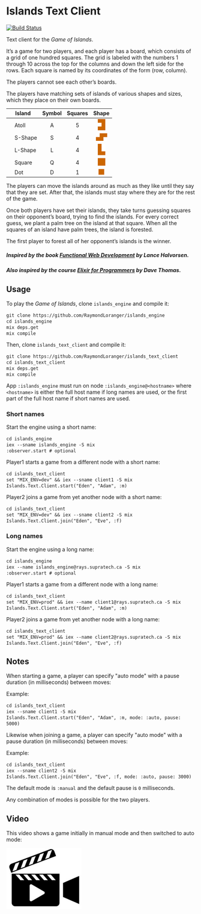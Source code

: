# Islands Text Client

[![Build Status](https://travis-ci.org/RaymondLoranger/islands_text_client.svg?branch=master)](https://travis-ci.org/RaymondLoranger/islands_text_client)

Text client for the _Game of Islands_.

It’s a game for two players, and each player has a board, which consists of a
grid of one hundred squares. The grid is labeled with the numbers 1 through
10 across the top for the columns and down the left side for the rows. Each
square is named by its coordinates of the form (row, column).

The players cannot see each other’s boards.

The players have matching sets of islands of various shapes and sizes, which
they place on their own boards.

| Island                          | Symbol | Squares |        Shape        |
| ------------------------------- | :----: | :-----: | :-----------------: |
| &nbsp;&nbsp;&nbsp;&nbsp;Atoll   |   A    |    5    |   ![atoll][atoll]   |
| &nbsp;&nbsp;&nbsp;&nbsp;S-Shape |   S    |    4    | ![s-shape][s-shape] |
| &nbsp;&nbsp;&nbsp;&nbsp;L-Shape |   L    |    4    | ![l-shape][l-shape] |
| &nbsp;&nbsp;&nbsp;&nbsp;Square  |   Q    |    4    |  ![square][square]  |
| &nbsp;&nbsp;&nbsp;&nbsp;Dot     |   D    |    1    |     ![dot][dot]     |

The players can move the islands around as much as they like until they say
that they are set. After that, the islands must stay where they are for the
rest of the game.

Once both players have set their islands, they take turns guessing squares
on their opponent’s board, trying to find the islands. For every correct guess,
we plant a palm tree on the island at that square. When all the squares
of an island have palm trees, the island is forested.

The first player to forest all of her opponent’s islands is the winner.

##### Inspired by the book [Functional Web Development](https://pragprog.com/titles/lhelph/functional-web-development-with-elixir-otp-and-phoenix/) by Lance Halvorsen.

##### Also inspired by the course [Elixir for Programmers](https://codestool.coding-gnome.com/courses/elixir-for-programmers) by Dave Thomas.

## Usage

To play the _Game of Islands_, clone `islands_engine` and compile it:

```
git clone https://github.com/RaymondLoranger/islands_engine
cd islands_engine
mix deps.get
mix compile
```

Then, clone `islands_text_client` and compile it:

```
git clone https://github.com/RaymondLoranger/islands_text_client
cd islands_text_client
mix deps.get
mix compile
```

App `:islands_engine` must run on node `:islands_engine@<hostname>` where
`<hostname>` is either the full host name if long names are used, or the first
part of the full host name if short names are used.

### Short names

Start the engine using a short name:

```
cd islands_engine
iex --sname islands_engine -S mix
:observer.start # optional
```

Player1 starts a game from a different node with a short name:

```
cd islands_text_client
set "MIX_ENV=dev" && iex --sname client1 -S mix
Islands.Text.Client.start("Eden", "Adam", :m)
```

Player2 joins a game from yet another node with a short name:

```
cd islands_text_client
set "MIX_ENV=dev" && iex --sname client2 -S mix
Islands.Text.Client.join("Eden", "Eve", :f)
```

### Long names

Start the engine using a long name:

```
cd islands_engine
iex --name islands_engine@rays.supratech.ca -S mix
:observer.start # optional
```

Player1 starts a game from a different node with a long name:

```
cd islands_text_client
set "MIX_ENV=prod" && iex --name client1@rays.supratech.ca -S mix
Islands.Text.Client.start("Eden", "Adam", :m)
```

Player2 joins a game from yet another node with a long name:

```
cd islands_text_client
set "MIX_ENV=prod" && iex --name client2@rays.supratech.ca -S mix
Islands.Text.Client.join("Eden", "Eve", :f)
```

## Notes

When starting a game, a player can specify "auto mode" with a pause duration
(in milliseconds) between moves:

Example:

```
cd islands_text_client
iex --sname client1 -S mix
Islands.Text.Client.start("Eden", "Adam", :m, mode: :auto, pause: 5000)
```

Likewise when joining a game, a player can specify "auto mode" with a pause
duration (in milliseconds) between moves:

Example:

```
cd islands_text_client
iex --sname client2 -S mix
Islands.Text.Client.join("Eden", "Eve", :f, mode: :auto, pause: 3000)
```

The default mode is `:manual` and the default pause is `0` milliseconds.

Any combination of modes is possible for the two players.

## Video

This video shows a game initially in manual mode and then switched to auto mode:

[![Game of Islands - Video][video]][video-link]

[atoll]: assets/atoll.png
[s-shape]: assets/s-shape.png
[l-shape]: assets/l-shape.png
[square]: assets/square.png
[dot]: assets/dot.png
[video]: assets/video.jpg
[video-link]: https://photos.app.goo.gl/q2AvWisHL3Q6kcER9
